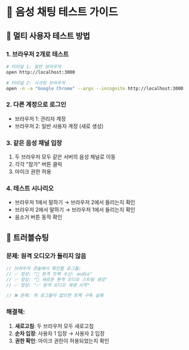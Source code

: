# 🎤 음성 채팅 테스트 가이드

## 🧪 **멀티 사용자 테스트 방법**

### 1. **브라우저 2개로 테스트**
```bash
# 터미널 1: 일반 브라우저
open http://localhost:3000

# 터미널 2: 시크릿 브라우저 
open -n -a "Google Chrome" --args --incognito http://localhost:3000
```

### 2. **다른 계정으로 로그인**
- 브라우저 1: 관리자 계정
- 브라우저 2: 일반 사용자 계정 (새로 생성)

### 3. **같은 음성 채널 입장**
1. 두 브라우저 모두 같은 서버의 음성 채널로 이동
2. 각각 "참가" 버튼 클릭
3. 마이크 권한 허용

### 4. **테스트 시나리오**
- 브라우저 1에서 말하기 → 브라우저 2에서 들리는지 확인
- 브라우저 2에서 말하기 → 브라우저 1에서 들리는지 확인
- 음소거 버튼 동작 확인

## 🔧 **트러블슈팅**

### 문제: 원격 오디오가 들리지 않음
```javascript
// 브라우저 콘솔에서 확인할 로그들:
// ✅ 정상: "📡 원격 트랙 수신: audio"
// ✅ 정상: "🎵 새로운 원격 오디오 스트림 생성"
// ✅ 정상: "✅ 원격 오디오 재생 시작"

// ❌ 문제: 위 로그들이 없으면 트랙 구독 실패
```

### 해결책:
1. **새로고침**: 두 브라우저 모두 새로고침
2. **순차 입장**: 사용자 1 입장 → 사용자 2 입장
3. **권한 확인**: 마이크 권한이 허용되었는지 확인